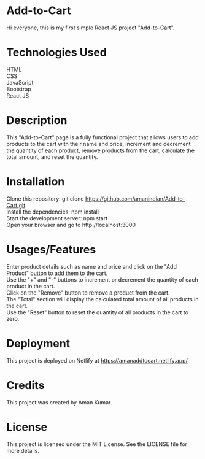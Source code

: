 # Add-to-Cart 
Hi everyone, this is my first simple React JS project "Add-to-Cart".  

# Technologies Used 
HTML  
CSS  
JavaScript  
Bootstrap  
React JS 

# Description 
This "Add-to-Cart" page is a fully functional project that allows users to add products to the cart with their name and price, increment and decrement the quantity of each product, remove products from the cart, calculate the total amount, and reset the quantity.  

# Installation 
Clone this repository: git clone https://github.com/amanindian/Add-to-Cart.git  
Install the dependencies: npm install  
Start the development server: npm start  
Open your browser and go to http://localhost:3000  

# Usages/Features 
Enter product details such as name and price and click on the "Add Product" button to add them to the cart.  
Use the "+" and "-" buttons to increment or decrement the quantity of each product in the cart.  
Click on the "Remove" button to remove a product from the cart.  
The "Total" section will display the calculated total amount of all products in the cart.  
Use the "Reset" button to reset the quantity of all products in the cart to zero.  

# Deployment 
This project is deployed on Netlify at https://amanaddtocart.netlify.app/  

# Credits 
This project was created by Aman Kumar. 

# License 
This project is licensed under the MIT License. See the LICENSE file for more details.  